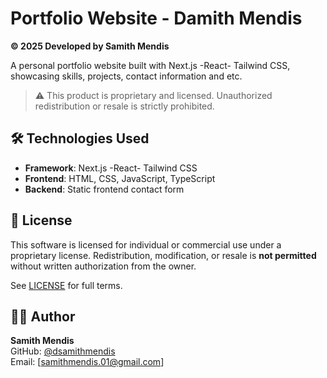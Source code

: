 # Portfolio Website - Damith Mendis

**© 2025 Developed by Samith Mendis**  

A personal portfolio website built with Next.js -React- Tailwind CSS, showcasing skills, projects, contact information and etc.

> ⚠️ This product is proprietary and licensed. Unauthorized redistribution or resale is strictly prohibited.

## 🛠️ Technologies Used

- **Framework**: Next.js -React- Tailwind CSS
- **Frontend**: HTML, CSS, JavaScript, TypeScript
- **Backend**: Static frontend contact form

## 📜 License

This software is licensed for individual or commercial use under a proprietary license. Redistribution, modification, or resale is **not permitted** without written authorization from the owner.

See [LICENSE](LICENSE) for full terms.

## 👨‍💻 Author

**Samith Mendis**  
GitHub: [@dsamithmendis](https://github.com/dsamithmendis)  
Email: [samithmendis.01@gmail.com]
